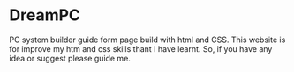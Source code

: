 # DreamPC
PC system builder guide form page build with html  and CSS. This website is for improve my htm and css skills thant I have learnt. So, if you have any idea or suggest please guide me.
